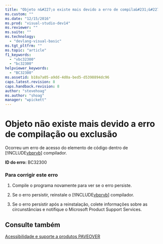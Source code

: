 ```yaml
---
title: "Objeto n&#227;o existe mais devido a erro de compila&#231;&#227;o ou exclus&#227;o | Microsoft Docs"
ms.custom: ""
ms.date: "12/15/2016"
ms.prod: "visual-studio-dev14"
ms.reviewer: ""
ms.suite: ""
ms.technology: 
  - "devlang-visual-basic"
ms.tgt_pltfrm: ""
ms.topic: "article"
f1_keywords: 
  - "vbc32300"
  - "bc32300"
helpviewer_keywords: 
  - "BC32300"
ms.assetid: b18a7a05-a9dd-4d0a-bed5-d5398894dc96
caps.latest.revision: 8
caps.handback.revision: 8
author: "stevehoag"
ms.author: "shoag"
manager: "wpickett"
---
```

# Objeto n&#227;o existe mais devido a erro de compila&#231;&#227;o ou exclus&#227;o
Ocorreu um erro de acesso do elemento de código dentro de [!INCLUDE[vbprvb](../../csharp/programming-guide/concepts/linq/includes/vbprvb_md.md)] compilador.  
  
 **ID do erro:** BC32300  
  
### Para corrigir este erro  
  
1.  Compile o programa novamente para ver se o erro persiste.  
  
2.  Se o erro persistir, reinstale o [!INCLUDE[vbprvb](../../csharp/programming-guide/concepts/linq/includes/vbprvb_md.md)] compilador.  
  
3.  Se o erro persistir após a reinstalação, colete informações sobre as circunstâncias e notifique o Microsoft Product Support Services.  
  
## Consulte também  
 [Acessibilidade e suporte a produtos PAVEOVER](http://msdn.microsoft.com/pt-br/14e1d293-7b6d-40a6-bf3e-a92f8ee6c88c)